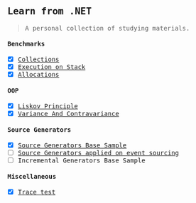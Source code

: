 <samp>

Learn from .NET 
---
> A personal collection of studying materials.

#### Benchmarks

- [x] [Collections](FrozenCollectionsBmk) 
- [x] [Execution on Stack](StackExecutingBmk)
- [x] [Allocations](StackAlloc)

#### OOP

- [x] [Liskov Principle](lsp)
- [x] [Variance And Contravariance](VarianceAndControvariance)

#### Source Generators

- [x] [Source Generators Base Sample](SourceGeneratorSample)
- [ ] [Source Generators applied on event sourcing](EventSourcingSourceGenerator)
- [ ] Incremental Generators Base Sample

#### Miscellaneous

- [x] [Trace test](TraceTesting)

</samp>